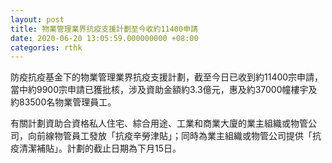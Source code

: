 ```yaml
---
layout: post
title: 物業管理業界抗疫支援計劃至今收約11400申請
date: 2020-06-20 13:05:59.000000000 +08:00
categories: rthk
---
```


防疫抗疫基金下的物業管理業界抗疫支援計劃，截至今日已收到約11400宗申請，當中約9900宗申請已獲批核，涉及資助金額約3.3億元，惠及約37000幢樓宇及約83500名物業管理員工。
 
有關計劃資助合資格私人住宅、綜合用途、工業和商業大廈的業主組織或物管公司，向前線物管員工發放「抗疫辛勞津貼」；同時為業主組織或物管公司提供「抗疫清潔補貼」。計劃的截止日期為下月15日。
